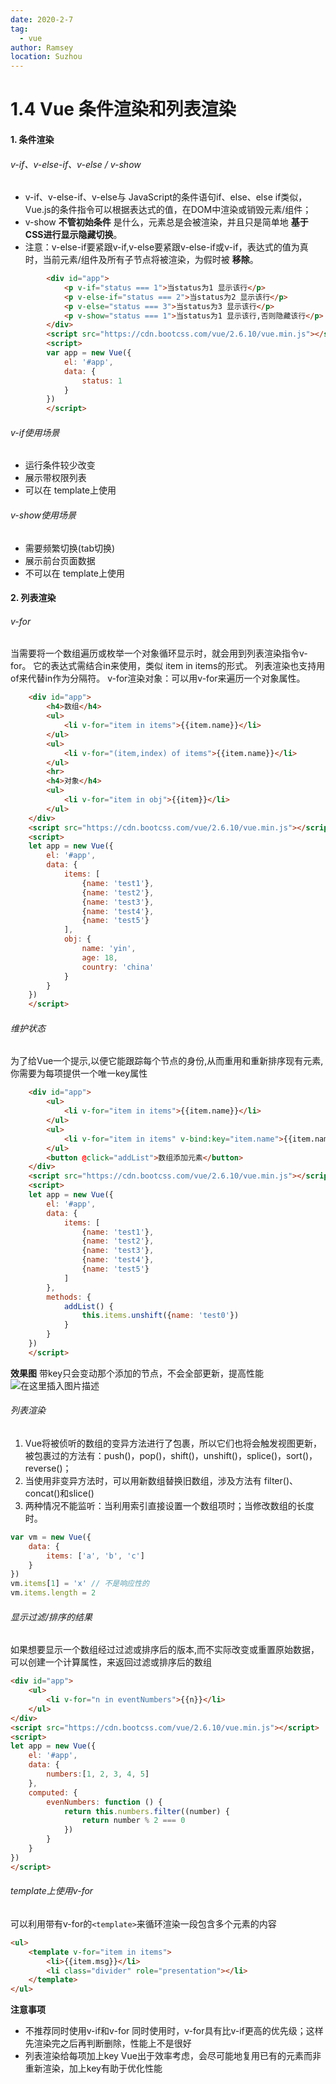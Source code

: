 ```yaml
---
date: 2020-2-7
tag: 
  - vue
author: Ramsey
location: Suzhou  
---
```

# 1.4 Vue 条件渲染和列表渲染

#### 1. 条件渲染
###### v-if、v-else-if、v-else / v-show
* v-if、v-else-if、v-else与 JavaScript的条件语句if、else、else if类似，
  Vue.js的条件指令可以根据表达式的值，在DOM中渲染或销毁元素/组件；
* v-show __不管初始条件__ 是什么，元素总是会被渲染，并且只是简单地 __基于CSS进行显示隐藏切换__。
* 注意：v-else-if要紧跟v-if,v-else要紧跟v-else-if或ν-if，表达式的值为真时，当前元素/组件及所有子节点将被渲染，为假时被 __移除__。
```html
        <div id="app">
            <p v-if="status === 1">当status为1 显示该行</p>
            <p v-else-if="status === 2">当status为2 显示该行</p>
            <p v-else="status === 3">当status为3 显示该行</p>
            <p v-show="status === 1">当status为1 显示该行,否则隐藏该行</p>
        </div>
        <script src="https://cdn.bootcss.com/vue/2.6.10/vue.min.js"></script>
        <script>
        var app = new Vue({
            el: '#app',
            data: {
                status: 1
            }
        })
        </script>
```

###### v-if使用场景
* 运行条件较少改变
* 展示带权限列表
* 可以在 template上使用

###### v-show使用场景
* 需要频繁切换(tab切换)
* 展示前台页面数据
* 不可以在 template上使用

#### 2. 列表渲染
###### v-for
当需要将一个数组遍历或枚举一个对象循环显示时，就会用到列表渲染指令v-for。
它的表达式需结合in来使用，类似 item in items的形式。
列表渲染也支持用of来代替in作为分隔符。
v-for渲染对象：可以用v-for来遍历一个对象属性。
```html
    <div id="app">
        <h4>数组</h4>
        <ul>
            <li v-for="item in items">{{item.name}}</li>
        </ul>
        <ul>
            <li v-for="(item,index) of items">{{item.name}}</li>
        </ul>
        <hr>
        <h4>对象</h4>
        <ul>
            <li v-for="item in obj">{{item}}</li>
        </ul>
    </div>
    <script src="https://cdn.bootcss.com/vue/2.6.10/vue.min.js"></script>
    <script>
    let app = new Vue({
        el: '#app',
        data: {
            items: [
                {name: 'test1'},
                {name: 'test2'},
                {name: 'test3'},
                {name: 'test4'},
                {name: 'test5'}
            ],
            obj: {
                name: 'yin',
                age: 18,
                country: 'china'
            }
        }
    })
    </script>
```
###### 维护状态
为了给Vue一个提示,以便它能跟踪每个节点的身份,从而重用和重新排序现有元素,你需要为每项提供一个唯一key属性

```html
    <div id="app">
        <ul>
            <li v-for="item in items">{{item.name}}</li>
        </ul>
        <ul>
            <li v-for="item in items" v-bind:key="item.name">{{item.name}}</li>
        </ul>
        <button @click="addList">数组添加元素</button>
    </div>
    <script src="https://cdn.bootcss.com/vue/2.6.10/vue.min.js"></script>
    <script>
    let app = new Vue({
        el: '#app',
        data: {
            items: [
                {name: 'test1'},
                {name: 'test2'},
                {name: 'test3'},
                {name: 'test4'},
                {name: 'test5'}
            ]
        },
        methods: {
            addList() {
                this.items.unshift({name: 'test0'})
            }
        }
    })
    </script>
```
**效果图**
带key只会变动那个添加的节点，不会全部更新，提高性能
![在这里插入图片描述](https://img-blog.csdnimg.cn/20200205174718630.gif)

###### 列表渲染
1. Vue将被侦听的数组的变异方法进行了包裹，所以它们也将会触发视图更新，被包裹过的方法有：push()，pop()，shift()，unshift()，splice()，sort()， reverse()；
2. 当使用非变异方法时，可以用新数组替换旧数组，涉及方法有 filter()、concat()和slice()
3. 两种情况不能监听：当利用索引直接设置一个数组项时；当修改数组的长度时。
```js
var vm = new Vue({
    data: {
        items: ['a', 'b', 'c']
    }
})
vm.items[1] = 'x' // 不是响应性的
vm.items.length = 2
```

###### 显示过滤/排序的结果
如果想要显示一个数组经过过滤或排序后的版本,而不实际改变或重置原始数据，可以创建一个计算属性，来返回过滤或排序后的数组
```html
<div id="app">
    <ul>
        <li v-for="n in eventNumbers">{{n}}</li>
    </ul>
</div>
<script src="https://cdn.bootcss.com/vue/2.6.10/vue.min.js"></script>
<script>
let app = new Vue({
    el: '#app',
    data: {
        numbers:[1, 2, 3, 4, 5]
    },
    computed: {
        evenNumbers: function () {
            return this.numbers.filter((number) {
                return number % 2 === 0
            })
        }
    }
})
</script>
```
###### template上使用v-for
可以利用带有v-for的`<template>`来循环渲染一段包含多个元素的内容
```html
<ul>
    <template v-for="item in items">
        <li>{{item.msg}}</li>
        <li class="divider" role="presentation"></li>
    </template>
</ul>
```

**注意事项**
* 不推荐同时使用v-if和v-for
  同时使用时，v-for具有比v-if更高的优先级；这样先渲染完之后再判断删除，性能上不是很好
* 列表渲染给每项加上key
  Vue出于效率考虑，会尽可能地复用已有的元素而非重新渲染，加上key有助于优化性能

